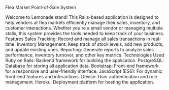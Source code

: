 Flea Market Point-of-Sale System

Welcome to Lemonade stand! This Rails-based application is designed to help vendors at flea markets efficiently manage their sales, inventory, and customer interactions. Whether you're a small vendor or managing multiple stalls, this system provides the tools needed to keep track of your business.
Features
Sales Tracking: Record and manage all sales transactions in real-time.
Inventory Management: Keep track of stock levels, add new products, and update existing ones.
Reporting: Generate reports to analyze sales performance, inventory turnover, and other key metrics.
Technologies Used
Ruby on Rails: Backend framework for building the application.
PostgreSQL: Database for storing all application data.
Bootstrap: Front-end framework for a responsive and user-friendly interface.
JavaScript (ES6): For dynamic front-end features and interactions.
Devise: User authentication and role management.
Heroku: Deployment platform for hosting the application.

